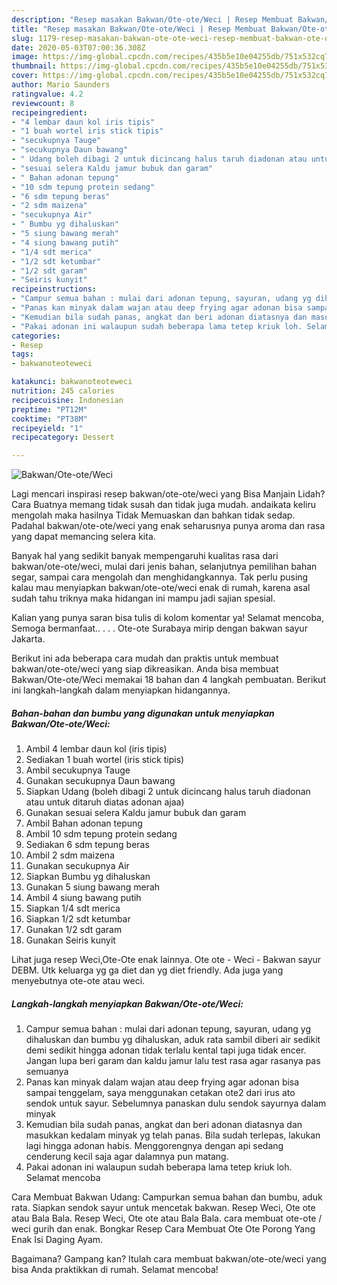 ```yaml
---
description: "Resep masakan Bakwan/Ote-ote/Weci | Resep Membuat Bakwan/Ote-ote/Weci Yang Enak dan Simpel"
title: "Resep masakan Bakwan/Ote-ote/Weci | Resep Membuat Bakwan/Ote-ote/Weci Yang Enak dan Simpel"
slug: 1179-resep-masakan-bakwan-ote-ote-weci-resep-membuat-bakwan-ote-ote-weci-yang-enak-dan-simpel
date: 2020-05-03T07:00:36.308Z
image: https://img-global.cpcdn.com/recipes/435b5e10e04255db/751x532cq70/bakwanote-oteweci-foto-resep-utama.jpg
thumbnail: https://img-global.cpcdn.com/recipes/435b5e10e04255db/751x532cq70/bakwanote-oteweci-foto-resep-utama.jpg
cover: https://img-global.cpcdn.com/recipes/435b5e10e04255db/751x532cq70/bakwanote-oteweci-foto-resep-utama.jpg
author: Mario Saunders
ratingvalue: 4.2
reviewcount: 8
recipeingredient:
- "4 lembar daun kol iris tipis"
- "1 buah wortel iris stick tipis"
- "secukupnya Tauge"
- "secukupnya Daun bawang"
- " Udang boleh dibagi 2 untuk dicincang halus taruh diadonan atau untuk ditaruh diatas adonan ajaa"
- "sesuai selera Kaldu jamur bubuk dan garam"
- " Bahan adonan tepung"
- "10 sdm tepung protein sedang"
- "6 sdm tepung beras"
- "2 sdm maizena"
- "secukupnya Air"
- " Bumbu yg dihaluskan"
- "5 siung bawang merah"
- "4 siung bawang putih"
- "1/4 sdt merica"
- "1/2 sdt ketumbar"
- "1/2 sdt garam"
- "Seiris kunyit"
recipeinstructions:
- "Campur semua bahan : mulai dari adonan tepung, sayuran, udang yg dihaluskan dan bumbu yg dihaluskan, aduk rata sambil diberi air sedikit demi sedikit hingga adonan tidak terlalu kental tapi juga tidak encer. Jangan lupa beri garam dan kaldu jamur lalu test rasa agar rasanya pas semuanya"
- "Panas kan minyak dalam wajan atau deep frying agar adonan bisa sampai tenggelam, saya menggunakan cetakan ote2 dari irus ato sendok untuk sayur. Sebelumnya panaskan dulu sendok sayurnya dalam minyak"
- "Kemudian bila sudah panas, angkat dan beri adonan diatasnya dan masukkan kedalam minyak yg telah panas. Bila sudah terlepas, lakukan lagi hingga adonan habis. Menggorengnya dengan api sedang cenderung kecil saja agar dalamnya pun matang."
- "Pakai adonan ini walaupun sudah beberapa lama tetep kriuk loh. Selamat mencoba"
categories:
- Resep
tags:
- bakwanoteoteweci

katakunci: bakwanoteoteweci 
nutrition: 245 calories
recipecuisine: Indonesian
preptime: "PT12M"
cooktime: "PT38M"
recipeyield: "1"
recipecategory: Dessert

---
```



![Bakwan/Ote-ote/Weci](https://img-global.cpcdn.com/recipes/435b5e10e04255db/751x532cq70/bakwanote-oteweci-foto-resep-utama.jpg)

Lagi mencari inspirasi resep bakwan/ote-ote/weci yang Bisa Manjain Lidah? Cara Buatnya memang tidak susah dan tidak juga mudah. andaikata keliru mengolah maka hasilnya Tidak Memuaskan dan bahkan tidak sedap. Padahal bakwan/ote-ote/weci yang enak seharusnya punya aroma dan rasa yang dapat memancing selera kita.

Banyak hal yang sedikit banyak mempengaruhi kualitas rasa dari bakwan/ote-ote/weci, mulai dari jenis bahan, selanjutnya pemilihan bahan segar, sampai cara mengolah dan menghidangkannya. Tak perlu pusing kalau mau menyiapkan bakwan/ote-ote/weci enak di rumah, karena asal sudah tahu triknya maka hidangan ini mampu jadi sajian spesial.

Kalian yang punya saran bisa tulis di kolom komentar ya! Selamat mencoba, Semoga bermanfaat.. . . . Ote-ote Surabaya mirip dengan bakwan sayur Jakarta.


Berikut ini ada beberapa cara mudah dan praktis untuk membuat bakwan/ote-ote/weci yang siap dikreasikan. Anda bisa membuat Bakwan/Ote-ote/Weci memakai 18 bahan dan 4 langkah pembuatan. Berikut ini langkah-langkah dalam menyiapkan hidangannya.

<!--inarticleads1-->

##### Bahan-bahan dan bumbu yang digunakan untuk menyiapkan Bakwan/Ote-ote/Weci:

1. Ambil 4 lembar daun kol (iris tipis)
1. Sediakan 1 buah wortel (iris stick tipis)
1. Ambil secukupnya Tauge
1. Gunakan secukupnya Daun bawang
1. Siapkan  Udang (boleh dibagi 2 untuk dicincang halus taruh diadonan atau untuk ditaruh diatas adonan ajaa)
1. Gunakan sesuai selera Kaldu jamur bubuk dan garam
1. Ambil  Bahan adonan tepung
1. Ambil 10 sdm tepung protein sedang
1. Sediakan 6 sdm tepung beras
1. Ambil 2 sdm maizena
1. Gunakan secukupnya Air
1. Siapkan  Bumbu yg dihaluskan
1. Gunakan 5 siung bawang merah
1. Ambil 4 siung bawang putih
1. Siapkan 1/4 sdt merica
1. Siapkan 1/2 sdt ketumbar
1. Gunakan 1/2 sdt garam
1. Gunakan Seiris kunyit


Lihat juga resep Weci,Ote-Ote enak lainnya. Ote ote - Weci - Bakwan sayur DEBM. Utk keluarga yg ga diet dan yg diet friendly. Ada juga yang menyebutnya ote-ote atau weci. 

<!--inarticleads2-->

##### Langkah-langkah menyiapkan Bakwan/Ote-ote/Weci:

1. Campur semua bahan : mulai dari adonan tepung, sayuran, udang yg dihaluskan dan bumbu yg dihaluskan, aduk rata sambil diberi air sedikit demi sedikit hingga adonan tidak terlalu kental tapi juga tidak encer. Jangan lupa beri garam dan kaldu jamur lalu test rasa agar rasanya pas semuanya
1. Panas kan minyak dalam wajan atau deep frying agar adonan bisa sampai tenggelam, saya menggunakan cetakan ote2 dari irus ato sendok untuk sayur. Sebelumnya panaskan dulu sendok sayurnya dalam minyak
1. Kemudian bila sudah panas, angkat dan beri adonan diatasnya dan masukkan kedalam minyak yg telah panas. Bila sudah terlepas, lakukan lagi hingga adonan habis. Menggorengnya dengan api sedang cenderung kecil saja agar dalamnya pun matang.
1. Pakai adonan ini walaupun sudah beberapa lama tetep kriuk loh. Selamat mencoba


Cara Membuat Bakwan Udang: Campurkan semua bahan dan bumbu, aduk rata. Siapkan sendok sayur untuk mencetak bakwan. Resep Weci, Ote ote atau Bala Bala. Resep Weci, Ote ote atau Bala Bala. cara membuat ote-ote / weci gurih dan enak. Bongkar Resep Cara Membuat Ote Ote Porong Yang Enak Isi Daging Ayam. 

Bagaimana? Gampang kan? Itulah cara membuat bakwan/ote-ote/weci yang bisa Anda praktikkan di rumah. Selamat mencoba!
